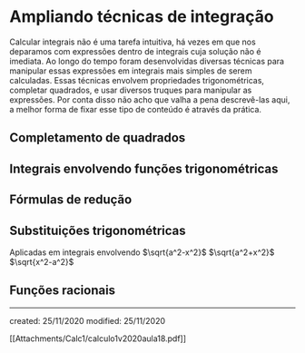 # Ampliando técnicas de integração
Calcular integrais não é uma tarefa intuitiva, há vezes em que nos deparamos com expressões dentro de integrais cuja solução não é imediata. Ao longo do tempo foram desenvolvidas diversas técnicas para manipular essas expressões em integrais mais simples de serem calculadas.
Essas técnicas envolvem propriedades trigonométricas, completar quadrados, e usar diversos truques para manipular as expressões. Por conta disso não acho que valha a pena descrevê-las aqui, a melhor forma de fixar esse tipo de conteúdo é através da prática.

## Completamento de quadrados


## Integrais envolvendo funções trigonométricas

## Fórmulas de redução

## Substituições trigonométricas
Aplicadas em integrais envolvendo $\sqrt{a^2-x^2}$ $\sqrt{a^2+x^2}$ $\sqrt{x^2-a^2}$
## Funções racionais


---

created: 25/11/2020
modified: 25/11/2020

[[Attachments/Calc1/calculo1v2020aula18.pdf]]
